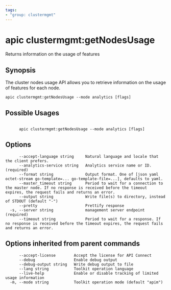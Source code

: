 ```yaml
---
tags:
- "group: clustermgmt"
---
```

# apic clustermgmt:getNodesUsage

Returns information on the usage of features

## Synopsis

The cluster nodes usage API allows you to retrieve information on the usage of features for each node.

```
apic clustermgmt:getNodesUsage --mode analytics [flags]
```

## Possible Usages

```

      apic clustermgmt:getNodesUsage --mode analytics [flags]

```

## Options

```
      --accept-language string     Natural language and locale that the client prefers.
      --analytics-service string   Analytics service name or ID. (required)
      --format string              Output format. One of [json yaml octet-stream go-template=... go-template-file=...], defaults to yaml.
      --master_timeout string      Period to wait for a connection to the master node. If no response is received before the timeout expires, the request fails and returns an error.
      --output string              Write file(s) to directory, instead of STDOUT (default "-")
      --pretty                     Prettify response
  -s, --server string              management server endpoint (required)
      --timeout string             Period to wait for a response. If no response is received before the timeout expires, the request fails and returns an error.
```

## Options inherited from parent commands

```
      --accept-license        Accept the license for API Connect
      --debug                 Enable debug output
      --debug-output string   Write debug output to file
      --lang string           Toolkit operation language
      --live-help             Enable or disable tracking of limited usage information
  -m, --mode string           Toolkit operation mode (default "apim")
```
